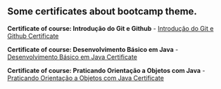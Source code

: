## Some certificates about bootcamp theme.

**Certificate of course: Introdução do Git e Github** - [Introdução do Git e Github Certificate](https://www.dio.me/certificate/D2BAE8D3/share)         

**Certificate of course: Desenvolvimento Básico em Java** - [Desenvolvimento Básico em Java Certificate](https://www.dio.me/certificate/ABB3962F/share)        

**Certificate of course: Praticando Orientação a Objetos com Java** - [Praticando Orientação a Objetos com Java Certificate](https://www.dio.me/certificate/E9ABCA25/share)